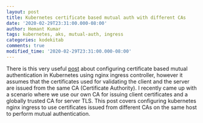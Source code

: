 ```yaml
---
layout: post
title: Kubernetes certificate based mutual auth with different CAs
date: '2020-02-29T23:31:00.000-08:00'
author: Hemant Kumar
tags: kubernetes, aks, mutual-auth, ingress
categories: kodekitab
comments: true
modified_time: '2020-02-29T23:31:00.000-08:00'
---
```


There is this very useful [post](https://medium.com/@awkwardferny/configuring-certificate-based-mutual-authentication-with-kubernetes-ingress-nginx-20e7e38fdfca) about configuring certificate based mutual authentication in Kubernetes using nginx ingress controller, however it assumes that the certificates used for validating the client and the server are issued from the same CA (Certificate Authority). I recently came up with a scenario where we use our own CA for issuing client certificates and a globally trusted CA for server TLS. This post covers configuring kubernetes nginx ingress to use certificates issued from different CAs on the same host to perform mutual authentication.

